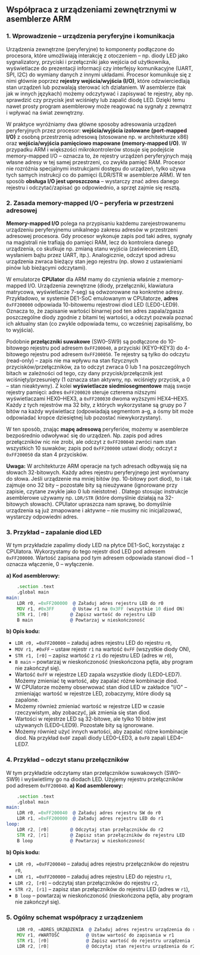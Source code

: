 ## Współpraca z urządzeniami zewnętrznymi w asemblerze ARM

### 1. Wprowadzenie – urządzenia peryferyjne i komunikacja

Urządzenia zewnętrzne (peryferyjne) to komponenty podłączone do procesora, które umożliwiają interakcję z otoczeniem – np. diody LED jako sygnalizatory, przyciski i przełączniki jako wejścia od użytkownika, wyświetlacze do prezentacji informacji czy interfejsy komunikacyjne (UART, SPI, I2C) do wymiany danych z innymi układami. Procesor komunikuje się z nimi głównie poprzez **rejestry wejścia/wyjścia (I/O)**, które odzwierciedlają stan urządzeń lub pozwalają sterować ich działaniem. W asemblerze (tak jak w innych językach) możemy odczytywać i zapisywać te rejestry, aby np. sprawdzić czy przycisk jest wciśnięty lub zapalić diodę LED. Dzięki temu nawet prosty program asemblerowy może reagować na sygnały z zewnątrz i wpływać na świat zewnętrzny.

W praktyce wyróżniamy dwa główne sposoby adresowania urządzeń peryferyjnych przez procesor: **wejścia/wyjścia izolowane (port-mapped I/O)** z osobną przestrzenią adresową (stosowane np. w architekturze x86) oraz **wejścia/wyjścia pamięciowo mapowane (memory-mapped I/O)**. W przypadku ARM i większości mikrokontrolerów stosuje się podejście memory-mapped I/O – oznacza to, że rejestry urządzeń peryferyjnych mają własne adresy w tej samej przestrzeni, co zwykła pamięć RAM. Procesor nie rozróżnia specjalnymi instrukcjami dostępu do urządzeń, tylko używa tych samych instrukcji co do pamięci (LDR/STR w asemblerze ARM). W ten sposób **obsługa I/O jest uproszczona** – wystarczy znać adres danego rejestru i odczytać/zapisać go odpowiednio, a sprzęt zajmie się resztą.

### 2. Zasada memory-mapped I/O – peryferia w przestrzeni adresowej

**Memory-mapped I/O** polega na przypisaniu każdemu zarejestrowanemu urządzeniu peryferyjnemu unikalnego zakresu adresów w przestrzeni adresowej procesora. Gdy procesor wykonuje zapis pod taki adres, sygnały na magistrali nie trafiają do pamięci RAM, lecz do kontrolera danego urządzenia, co skutkuje np. zmianą stanu wyjścia (zaświeceniem LED, wysłaniem bajtu przez UART, itp.). Analogicznie, odczyt spod adresu urządzenia zwraca bieżący stan jego rejestru (np. słowo z ustawieniami pinów lub bieżącymi odczytami).

W emulatorze **CPUlator** dla ARM mamy do czynienia właśnie z memory-mapped I/O. Urządzenia zewnętrzne (diody, przełączniki, klawiatura matrycowa, wyświetlacze 7-seg) są odwzorowane na konkretne adresy. Przykładowo, w systemie DE1-SoC emulowanym w CPUlatorze, **adres** `0xFF200000` odpowiada 10-bitowemu rejestrowi diod LED (LED0-LED9). Oznacza to, że zapisanie wartości binarnej pod ten adres zapala/zgasza poszczególne diody zgodnie z bitami tej wartości, a odczyt pozwala poznać ich aktualny stan (co zwykle odpowiada temu, co wcześniej zapisaliśmy, bo to wyjścia).

Podobnie **przełączniki suwakowe** (SW0–SW9) są podłączone do 10-bitowego rejestru pod adresem `0xFF200040`, a przyciski (KEY0–KEY3) do 4-bitowego rejestru pod adresem `0xFF200050`. Te rejestry są tylko do odczytu (read-only) – zapis nie ma wpływu na stan fizycznych przycisków/przełączników, za to odczyt zwraca 0 lub 1 na poszczególnych bitach w zależności od tego, czy dany przycisk/przełącznik jest wciśnięty/przesunięty (1 oznacza stan aktywny, np. wciśnięty przycisk, a 0 – stan nieaktywny). Z kolei **wyświetlacze siedmiosegmentowe** mają swoje rejestry pamięci: adres `0xFF200020` steruje czterema niższymi wyświetlaczami HEX0–HEX3, a `0xFF200030` dwoma wyższymi HEX4–HEX5. Każdy z tych rejestrów ma 32 bity, z których wykorzystane są grupy po 7 bitów na każdy wyświetlacz (odpowiadają segmentom a–g, a ósmy bit może odpowiadać kropce dziesiętnej lub pozostać niewykorzystany).

W ten sposób, znając **mapę adresową** peryferiów, możemy w asemblerze bezpośrednio odwoływać się do urządzeń. Np. zapis pod adres przełączników nic nie zrobi, ale odczyt z `0xFF200040` zwróci nam stan wszystkich 10 suwaków; zapis pod `0xFF200000` ustawi diody; odczyt z `0xFF200050` da stan 4 przycisków.

**Uwaga:** W architekturze ARM operacje na tych adresach odbywają się na słowach 32-bitowych. Każdy adres rejestru peryferyjnego jest wyrównany do słowa. Jeśli urządzenie ma mniej bitów (np. 10-bitowy port diod), to i tak zajmuje ono 32 bity – pozostałe bity są nieużywane (ignorowane przy zapisie, czytane zwykle jako 0 lub nieistotne) . Dlatego stosując instrukcje asemblerowe używamy np. `LDR/STR` (które domyślnie działają na 32-bitowych słowach). CPUlator upraszcza nam sprawę, bo domyślnie urządzenia są już zmapowane i aktywne – nie musimy nic inicjalizować, wystarczy odpowiedni adres.

### 3. Przykład – zapalanie diod LED

W tym przykładzie zapalimy diody LED na płytce DE1-SoC, korzystając z CPUlatora. Wykorzystamy do tego rejestr diod LED pod adresem `0xFF200000`. Wartość zapisana pod tym adresem odpowiada stanowi diod – 1 oznacza włączenie, 0 – wyłączenie.

**a) Kod asemblerowy:**
```asm
    .section .text
    .global main
main:
    LDR r0, =0xFF200000  @ Załaduj adres rejestru LED do r0
    MOV r1, #0x3FF       @ Ustaw r1 na 0x3FF (wszystkie 10 diod ON)
    STR r1, [r0]        @ Zapisz wartość do rejestru LED
    B main              @ Powtarzaj w nieskończoność
```

**b) Opis kodu:**
* `LDR r0, =0xFF200000` – załaduj adres rejestru LED do rejestru `r0`,
* `MOV r1, #0xFF` – ustaw rejestr `r1` na wartość `0xFF` (wszystkie diody ON),
* `STR r1, [r0]` – zapisz wartość z `r1` do rejestru LED (adres w `r0`),
* `B main` – powtarzaj w nieskończoność (nieskończona pętla, aby program nie zakończył się).
* Wartość `0xFF` w rejestrze LED zapala wszystkie diody (LED0–LED7). Możemy zmieniać tę wartość, aby zapalać różne kombinacje diod.
* W CPUlatorze możemy obserwować stan diod LED w zakładce "I/O" – zmieniając wartość w rejestrze LED, zobaczymy, które diody są zapalone.
* Możemy również zmieniać wartość w rejestrze LED w czasie rzeczywistym, aby zobaczyć, jak zmienia się stan diod.
* Wartości w rejestrze LED są 32-bitowe, ale tylko 10 bitów jest używanych (LED0–LED9). Pozostałe bity są ignorowane.
* Możemy również użyć innych wartości, aby zapalać różne kombinacje diod. Na przykład `0x0F` zapali diody LED0–LED3, a `0xF0` zapali LED4–LED7.

### 4. Przykład – odczyt stanu przełączników

W tym przykładzie odczytamy stan przełączników suwakowych (SW0–SW9) i wyświetlimy go na diodach LED. Użyjemy rejestru przełączników pod adresem `0xFF200040`.
**a) Kod asemblerowy:**
```asm
    .section .text
    .global main
main:
    LDR r0, =0xFF200040  @ Załaduj adres rejestru SW do r0
    LDR r1, =0xFF200000  @ Załaduj adres rejestru LED do r1
loop:
    LDR r2, [r0]        @ Odczytaj stan przełączników do r2
    STR r2, [r1]        @ Zapisz stan przełączników do rejestru LED
    B loop              @ Powtarzaj w nieskończoność
```
**b) Opis kodu:**
* `LDR r0, =0xFF200040` – załaduj adres rejestru przełączników do rejestru `r0`,
* `LDR r1, =0xFF200000` – załaduj adres rejestru LED do rejestru `r1`,
* `LDR r2, [r0]` – odczytaj stan przełączników do rejestru `r2`,
* `STR r2, [r1]` – zapisz stan przełączników do rejestru LED (adres w `r1`),
* `B loop` – powtarzaj w nieskończoność (nieskończona pętla, aby program nie zakończył się).


### 5. Ogólny schemat współpracy z urządzeniem

```asm
    LDR r0, =ADRES_URZĄDZENIA  @ Załaduj adres rejestru urządzenia do r0
    MOV r1, #WARTOŚĆ          @ Ustaw wartość do zapisania w r1
    STR r1, [r0]              @ Zapisz wartość do rejestru urządzenia
    LDR r2, [r0]              @ Odczytaj stan rejestru urządzenia do r2
```